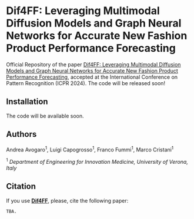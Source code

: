 # Dif4FF: Leveraging Multimodal Diffusion Models and Graph Neural Networks for Accurate New Fashion Product Performance Forecasting #
Official Repository of the paper [Dif4FF: Leveraging Multimodal Diffusion Models and Graph Neural Networks for Accurate New Fashion Product Performance Forecasting](), accepted at the International Conference on Pattern Recognition (ICPR 2024). The code will be released soon!

## Installation ##
The code will be available soon.

## Authors ##
Andrea Avogaro<sup>1</sup>, Luigi Capogrosso<sup>1</sup>, Franco Fummi<sup>1</sup>, Marco Cristani<sup>1</sup>

<sup>1</sup> *Department of Engineering for Innovation Medicine, University of Verona, Italy*

## Citation ##
If you use [**Dif4FF**](), please, cite the following paper:
```
TBA.
```

